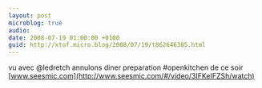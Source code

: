 ```yaml
---
layout: post
microblog: true
audio: 
date: 2008-07-19 01:00:00 +0100
guid: http://xtof.micro.blog/2008/07/19/t862646385.html
---
```

vu avec @ledretch annulons diner preparation #openkitchen de ce soir  [www.seesmic.com](http://www.seesmic.com/#/video/3IFKeIFZSh/watch)
